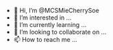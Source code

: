- 👋 Hi, I’m @MCSMieCherrySoe
- 👀 I’m interested in ...
- 🌱 I’m currently learning ...
- 💞️ I’m looking to collaborate on ...
- 📫 How to reach me ...

<!---
MCSMieCherrySoe/MCSMieCherrySoe is a ✨ special ✨ repository because its `README.md` (this file) appears on your GitHub profile.
You can click the Preview link to take a look at your changes.
--->
